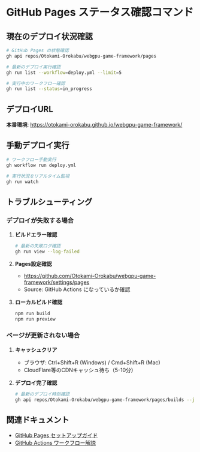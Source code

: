 # GitHub Pages ステータス確認コマンド

## 現在のデプロイ状況確認

```bash
# GitHub Pages の状態確認
gh api repos/Otokami-Orokabu/webgpu-game-framework/pages

# 最新のデプロイ実行確認
gh run list --workflow=deploy.yml --limit=5

# 実行中のワークフロー確認
gh run list --status=in_progress
```

## デプロイURL

**本番環境**: https://otokami-orokabu.github.io/webgpu-game-framework/

## 手動デプロイ実行

```bash
# ワークフロー手動実行
gh workflow run deploy.yml

# 実行状況をリアルタイム監視
gh run watch
```

## トラブルシューティング

### デプロイが失敗する場合

1. **ビルドエラー確認**
   ```bash
   # 最新の失敗ログ確認
   gh run view --log-failed
   ```

2. **Pages設定確認**
   - https://github.com/Otokami-Orokabu/webgpu-game-framework/settings/pages
   - Source: GitHub Actions になっているか確認

3. **ローカルビルド確認**
   ```bash
   npm run build
   npm run preview
   ```

### ページが更新されない場合

1. **キャッシュクリア**
   - ブラウザ: Ctrl+Shift+R (Windows) / Cmd+Shift+R (Mac)
   - CloudFlare等のCDNキャッシュ待ち（5-10分）

2. **デプロイ完了確認**
   ```bash
   # 最新のデプロイ時刻確認
   gh api repos/Otokami-Orokabu/webgpu-game-framework/pages/builds --jq '.[-1].created_at'
   ```

## 関連ドキュメント

- [GitHub Pages セットアップガイド](../../docs/claude/deployment/github-pages-setup.md)
- [GitHub Actions ワークフロー解説](../../docs/claude/deployment/github-actions-guide.md)